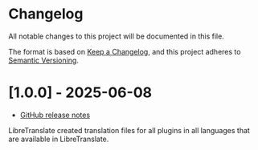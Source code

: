 # Changelog

All notable changes to this project will be documented in this file.

The format is based on [Keep a Changelog](https://keepachangelog.com/en/1.0.0/),
and this project adheres to [Semantic Versioning](https://semver.org/spec/v2.0.0.html).

# [1.0.0] - 2025-06-08

* [GitHub release notes](https://github.com/peterlembke/infohub_translate/releases/tag/v1.0.0)

LibreTranslate created translation files for all plugins in all languages that are available in LibreTranslate.